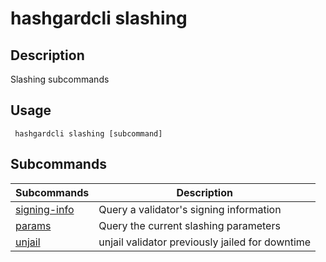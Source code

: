 # hashgardcli slashing

## Description

Slashing subcommands

## Usage

```shell
 hashgardcli slashing [subcommand]
```

## Subcommands

| Subcommands               | Description                    |
| ------------------------- | -------------------------- |
| [signing-info](signing-info.md) | Query a validator's signing information|
| [params](params.md)             | Query the current slashing parameters|
| [unjail](unjail.md)             | unjail validator previously jailed for downtime|
